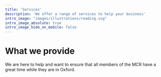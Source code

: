 ```yaml
---
title: 'Services'
description: 'We offer a range of services to help your business'
intro_image: "images/illustrations/reading.svg"
intro_image_absolute: true
intro_image_hide_on_mobile: false
---
```


# What we provide

We are here to help and want to ensure that all members of the MCR have a great time while they are in Oxford. 
